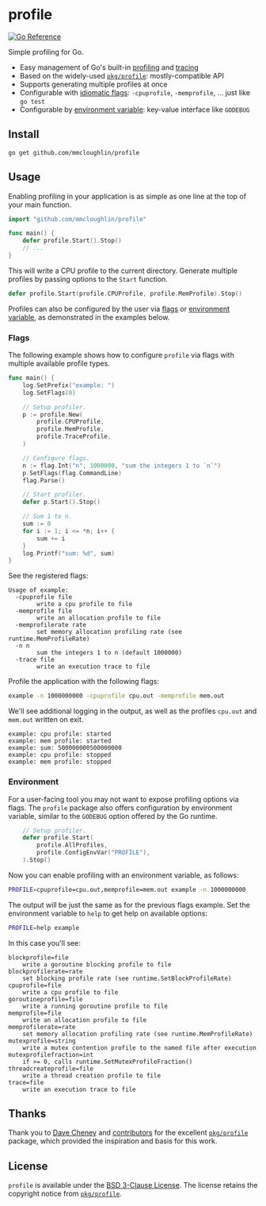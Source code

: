 # profile

[![Go Reference](https://pkg.go.dev/badge/github.com/mmcloughlin/profile.svg)](https://pkg.go.dev/github.com/mmcloughlin/profile)

Simple profiling for Go.

* Easy management of Go's built-in
  [profiling](https://golang.org/pkg/runtime/pprof) and
  [tracing](https://golang.org/pkg/runtime/trace)
* Based on the widely-used [`pkg/profile`](https://github.com/pkg/profile):
  mostly-compatible API
* Supports generating multiple profiles at once
* Configurable with [idiomatic flags](#flags): `-cpuprofile`, `-memprofile`, ...
  just like `go test`
* Configurable by [environment variable](#environment): key-value interface like
  `GODEBUG`

## Install

```
go get github.com/mmcloughlin/profile
```

## Usage

Enabling profiling in your application is as simple as one line at the top of
your main function.

[embedmd]:# (internal/example/basic/main.go go /import/ /^}/)
```go
import "github.com/mmcloughlin/profile"

func main() {
	defer profile.Start().Stop()
	// ...
}
```

This will write a CPU profile to the current directory. Generate multiple
profiles by passing options to the `Start` function.

[embedmd]:# (internal/example/multi/main.go go /defer.*/)
```go
defer profile.Start(profile.CPUProfile, profile.MemProfile).Stop()
```

Profiles can also be configured by the user via [flags](#flags) or [environment
variable](#environment), as demonstrated in the examples below.

### Flags

The following example shows how to configure `profile` via flags with multiple
available profile types.

[embedmd]:# (internal/example/flags/main.go /func main/ /^}/)
```go
func main() {
	log.SetPrefix("example: ")
	log.SetFlags(0)

	// Setup profiler.
	p := profile.New(
		profile.CPUProfile,
		profile.MemProfile,
		profile.TraceProfile,
	)

	// Configure flags.
	n := flag.Int("n", 1000000, "sum the integers 1 to `n`")
	p.SetFlags(flag.CommandLine)
	flag.Parse()

	// Start profiler.
	defer p.Start().Stop()

	// Sum 1 to n.
	sum := 0
	for i := 1; i <= *n; i++ {
		sum += i
	}
	log.Printf("sum: %d", sum)
}
```

See the registered flags:

[embedmd]:# (internal/example/flags/help.err)
```err
Usage of example:
  -cpuprofile file
    	write a cpu profile to file
  -memprofile file
    	write an allocation profile to file
  -memprofilerate rate
    	set memory allocation profiling rate (see runtime.MemProfileRate)
  -n n
    	sum the integers 1 to n (default 1000000)
  -trace file
    	write an execution trace to file
```

Profile the application with the following flags:

[embedmd]:# (internal/example/flags/run.sh sh /.*cpuprofile.*/)
```sh
example -n 1000000000 -cpuprofile cpu.out -memprofile mem.out
```

We'll see additional logging in the output, as well as the profiles `cpu.out`
and `mem.out` written on exit.

[embedmd]:# (internal/example/flags/run.err)
```err
example: cpu profile: started
example: mem profile: started
example: sum: 500000000500000000
example: cpu profile: stopped
example: mem profile: stopped
```

### Environment

For a user-facing tool you may not want to expose profiling options via flags.
The `profile` package also offers configuration by environment variable, similar
to the `GODEBUG` option offered by the Go runtime.

[embedmd]:# (internal/example/env/main.go go /.*Setup.*/ /.*Stop.*/)
```go
	// Setup profiler.
	defer profile.Start(
		profile.AllProfiles,
		profile.ConfigEnvVar("PROFILE"),
	).Stop()
```

Now you can enable profiling with an environment variable, as follows:

[embedmd]:# (internal/example/env/run.sh sh /.*cpuprofile.*/)
```sh
PROFILE=cpuprofile=cpu.out,memprofile=mem.out example -n 1000000000
```

The output will be just the same as for the previous flags example. Set the
environment variable to `help` to get help on available options:

[embedmd]:# (internal/example/env/help.sh)
```sh
PROFILE=help example
```

In this case you'll see:

[embedmd]:# (internal/example/env/help.err)
```err
blockprofile=file
	write a goroutine blocking profile to file
blockprofilerate=rate
	set blocking profile rate (see runtime.SetBlockProfileRate)
cpuprofile=file
	write a cpu profile to file
goroutineprofile=file
	write a running goroutine profile to file
memprofile=file
	write an allocation profile to file
memprofilerate=rate
	set memory allocation profiling rate (see runtime.MemProfileRate)
mutexprofile=string
	write a mutex contention profile to the named file after execution
mutexprofilefraction=int
	if >= 0, calls runtime.SetMutexProfileFraction()
threadcreateprofile=file
	write a thread creation profile to file
trace=file
	write an execution trace to file
```

## Thanks

Thank you to [Dave Cheney](https://dave.cheney.net/) and
[contributors](https://github.com/pkg/profile/graphs/contributors) for the
excellent [`pkg/profile`](https://github.com/pkg/profile) package, which
provided the inspiration and basis for this work.

## License

`profile` is available under the [BSD 3-Clause License](LICENSE). The license
retains the copyright notice from
[`pkg/profile`](https://github.com/pkg/profile).
